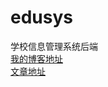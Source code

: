 # edusys
学校信息管理系统后端
<br/>
[我的博客地址](https://blog.csdn.net/qq_42027681)
<br/>
[文章地址](https://blog.csdn.net/qq_42027681/article/details/112427892)
